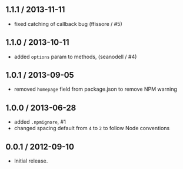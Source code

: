 1.1.1 / 2013-11-11
------------------
* fixed catching of callback bug (ffissore / #5)

1.1.0 / 2013-10-11
------------------
* added `options` param to methods, (seanodell / #4)

1.0.1 / 2013-09-05
------------------
* removed `homepage` field from package.json to remove NPM warning

1.0.0 / 2013-06-28
------------------
* added `.npmignore`, #1
* changed spacing default from `4` to `2` to follow Node conventions

0.0.1 / 2012-09-10
------------------
* Initial release.
